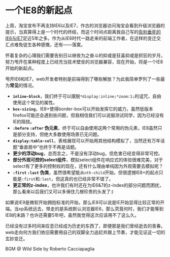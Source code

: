 # 一个IE8的新起点

上周，淘宝宣布不再支持IE6以及IE7，作古的浏览器访问淘宝会看到升级浏览器的提示，当真算得上是一个时代的终结，而这个时间点距离我自己写的[告别垂死的IE6与IE7](http://swordair.com/goodbye-to-dying-ie6-and-ie7/)足近5年之多。作为从IE6时代一路走来的前端工作者，在这样的变迁交汇点难免徒生各种感慨，还有——落寞。

怀着复杂的心理我们需要告别日以继夜为之奋斗的抑或是狂喜抑或是抓狂的岁月，努力甩开在某种程度上已经充当技术壁垒的浏览器兼容，现在开始，将是一个IE8开始的新起点。

甩开IE6和IE7，web开发者特别是前端得到了哪些解放？为此我简单罗列了一些最为**常见**的情况。

- **`inline-block`**，我们终于可以摆脱`*display:inline;*zoom:1;`的诅咒，自由使用这个常见的属性。
- **`box-sizing`**，IE8+使得border-box可以开始发挥它的威力，虽然低版本firefox可能还会遇到些问题，但我相信我们可以说服测试同学，因为已经没有IE的阻挠。
- **`:before` `:after` 伪元素**，终于可以自由使用这两个常用的伪元素，IE8虽然只是部分支持，但绝大多数使用场景已无问题。
- **`display:table-cell`**，表格展现可以开始用其他结构模拟了，当然还有万年话题“垂直居中”也终于不再是话题。
- **更少的浮动bug**，总而言之，不是没有浮动bug，但危害已经变得非常可控。
- **部分外观可控的select组件**，模拟select组件在响应式的体验很难完美，对于select有了更多的控制权的现在，还有什么理由单纯因为外观需要去模拟呢？
- **`:first` `:last` 伪类**，虽然很希望能从`nth-child`开始，但很遗憾IE8+的起点只能是`:first`和`:last`，但这真的也已经非常不错了。
- **更正常的z-index**，也许我们有时还在为IE6&7的z-index的部分问题而困扰，那么看来以后我们又可以多保住几根珍贵的头发了:)

如果说IE9是微软开始拥抱标准的开始，那么IE8可以说是IE开始显得比较正常的开端。当xp系统远去，带走的是系统默认浏览器IE6，那么究竟何时，我们才能等到IE8的末路？也许还需要5年吧，虽然我觉得这次应该用不了这么久。

已经没有过多时间来叹息已经成为历史的东西了，即便那是我们曾经逝去的青春。web走向何方我们依旧需要用自己的双脚全力追赶并跟上节奏，才能见证这一切的玄妙变迁。

BGM @ Wild Side by Roberto Cacciapaglia